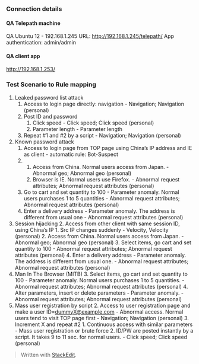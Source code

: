 ### Connection details

#### QA Telepath machine
QA Ubuntu 12 - 192.168.1.245
URL: http://192.168.1.245/telepath/
App authentication: admin/admin

#### QA client app
http://192.168.1.253/


### Test Scenario to Rule mapping

1. Leaked password list attack
    1. Access to login page directly: navigation - Navigation; Navigation (personal)
    2. Post ID and password
        1. Click speed - Click speed; Click speed (personal)
        2. Parameter length - Parameter length
    3. Repeat #1 and #2 by a script - Navigation; Navigation (personal)
2. Known password attack
    1. Access to login page from TOP page using China’s IP address and IE as client - automatic rule: Bot-Suspect
    2.
        1. Access from China. Normal users access from Japan. - Abnormal geo; Abnormal geo (personal)
        2. Browser is IE. Normal users use Firefox.  - Abnormal request attributes; Abnormal request attributes (personal)
    3. Go to cart and set quantity to 100 - Parameter anomaly. Normal users purchases 1 to 5 quantities - Abnormal request attributes; Abnormal request attributes (personal)
    4. Enter a delivery address - Parameter anomaly. The address is
different from usual one - Abnormal request attributes (personal)
3. Session hijacking
    2. Access from other client with same session ID, using China’s IP
        1. Src IP changes suddenly - Velocity, Velocity (personal)
        2. Access from China. Normal users access from Japan. - Abnormal geo; Abnormal geo (personal)
    3. Select items, go cart and set quantity to 100 - Abnormal request attributes; Abnormal request attributes (personal)
    4. Enter a delivery address - Parameter anomaly. The address is different from usual one. - Abnormal request attributes; Abnormal request attributes (personal)
4. Man In The Browser (MITB)
    3. Select items, go cart and set quantity to 100 - Parameter anomaly. Normal users purchases 1 to 5 quantities. - Abnormal request attributes; Abnormal request attributes (personal)
    4. Alter parameters, insert or delete parameters - Parameter anomaly. - Abnormal request attributes; Abnormal request attributes (personal)
5. Mass user registration by script
    2. Access to user registration page and make a user ID=dummyX@example.com - Abnormal access. Normal users tend to visit TOP page first - Navigation; Navigation (personal)
    3. Increment X and repeat #2
        1. Continuous access with similar parameters - Mass user registration or brute force
        2. ID/PW are posted instantly by a script. It takes 9 to 11 sec. for normal users. - Click speed; Click speed (personal)


> Written with [StackEdit](https://stackedit.io/).